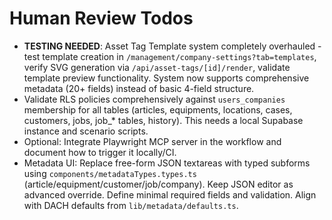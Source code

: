 # Human Review Todos

- **TESTING NEEDED**: Asset Tag Template system completely overhauled - test template creation in `/management/company-settings?tab=templates`, verify SVG generation via `/api/asset-tags/[id]/render`, validate template preview functionality. System now supports comprehensive metadata (20+ fields) instead of basic 4-field structure.
- Validate RLS policies comprehensively against `users_companies` membership for all tables (articles, equipments, locations, cases, customers, jobs, job_* tables, history). This needs a local Supabase instance and scenario scripts.
- Optional: Integrate Playwright MCP server in the workflow and document how to trigger it locally/CI.
- Metadata UI: Replace free-form JSON textareas with typed subforms using `components/metadataTypes.types.ts` (article/equipment/customer/job/company). Keep JSON editor as advanced override. Define minimal required fields and validation. Align with DACH defaults from `lib/metadata/defaults.ts`.
